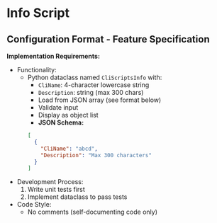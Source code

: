 # Info Script

## Configuration Format - Feature Specification

**Implementation Requirements:**

- Functionality:
  - Python dataclass named `CliScriptsInfo` with:
    - `CliName`: 4-character lowercase string
    - `Description`: string (max 300 chars)
    - Load from JSON array (see format below)
    - Validate input
    - Display as object list
    - **JSON Schema:**
    ```json
    [
      {
        "CliName": "abcd",
        "Description": "Max 300 characters"
      }
    ]
    ```
- Development Process:
  1. Write unit tests first
  2. Implement dataclass to pass tests
- Code Style:
  - No comments (self-documenting code only)
